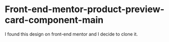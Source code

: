 # Front-end-mentor-product-preview-card-component-main
I found this design on front-end mentor and I decide to clone it.
